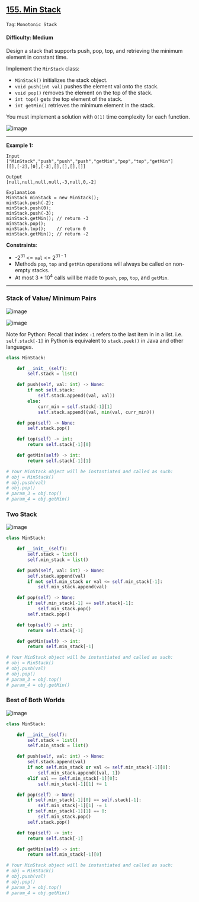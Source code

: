 ## [155. Min Stack](https://leetcode.com/problems/min-stack/)

```Tag```: ```Monotonic Stack```

#### Difficulty: Medium

Design a stack that supports push, pop, top, and retrieving the minimum element in constant time.

Implement the ```MinStack``` class:

- ```MinStack()``` initializes the stack object.
- ```void push(int val)``` pushes the element val onto the stack.
- ```void pop()``` removes the element on the top of the stack.
- ```int top()``` gets the top element of the stack.
- ```int getMin()``` retrieves the minimum element in the stack.

You must implement a solution with ```O(1)``` time complexity for each function.

![image](https://user-images.githubusercontent.com/35042430/225944941-189aab63-bdef-469c-895c-e46e20b1e890.png)

---

__Example 1:__

```
Input
["MinStack","push","push","push","getMin","pop","top","getMin"]
[[],[-2],[0],[-3],[],[],[],[]]

Output
[null,null,null,null,-3,null,0,-2]

Explanation
MinStack minStack = new MinStack();
minStack.push(-2);
minStack.push(0);
minStack.push(-3);
minStack.getMin(); // return -3
minStack.pop();
minStack.top();    // return 0
minStack.getMin(); // return -2
```

__Constraints__:

- -2<sup>31</sup> <= ```val``` <= 2<sup>31 - 1</sup>
- Methods ```pop```, ```top``` and ```getMin``` operations will always be called on non-empty stacks.
- At most 3 * 10<sup>4</sup> calls will be made to ```push```, ```pop```, ```top```, and ```getMin```.

---

### Stack of Value/ Minimum Pairs

![image](https://leetcode.com/problems/min-stack/Figures/155/stack_with_mins.png)

![image](https://leetcode.com/problems/min-stack/Figures/155/stack_with_mins_location.png)

Note for Python: Recall that index ```-1``` refers to the last item in in a list. i.e. ```self.stack[-1]``` in Python is equivalent to ```stack.peek()``` in Java and other languages.

```Python
class MinStack:

    def __init__(self):
        self.stack = list()

    def push(self, val: int) -> None:
        if not self.stack:
            self.stack.append((val, val))
        else:
            curr_min = self.stack[-1][1]
            self.stack.append((val, min(val, curr_min)))

    def pop(self) -> None:
        self.stack.pop()

    def top(self) -> int:
        return self.stack[-1][0]

    def getMin(self) -> int:
        return self.stack[-1][1]

# Your MinStack object will be instantiated and called as such:
# obj = MinStack()
# obj.push(val)
# obj.pop()
# param_3 = obj.top()
# param_4 = obj.getMin()
```

### Two Stack

![image](https://leetcode.com/problems/min-stack/Figures/155/two_stacks.png)

```Python
class MinStack:

    def __init__(self):
        self.stack = list()
        self.min_stack = list()

    def push(self, val: int) -> None:
        self.stack.append(val)
        if not self.min_stack or val <= self.min_stack[-1]:
            self.min_stack.append(val)

    def pop(self) -> None:
        if self.min_stack[-1] == self.stack[-1]:
            self.min_stack.pop()
        self.stack.pop()

    def top(self) -> int:
        return self.stack[-1]

    def getMin(self) -> int:
        return self.min_stack[-1]

# Your MinStack object will be instantiated and called as such:
# obj = MinStack()
# obj.push(val)
# obj.pop()
# param_3 = obj.top()
# param_4 = obj.getMin()
```

### Best of Both Worlds

![image](https://leetcode.com/problems/min-stack/Figures/155/improved_two_stacks.png)

```Python
class MinStack:

    def __init__(self):
        self.stack = list()
        self.min_stack = list()

    def push(self, val: int) -> None:
        self.stack.append(val)
        if not self.min_stack or val <= self.min_stack[-1][0]:
            self.min_stack.append([val, 1])
        elif val == self.min_stack[-1][0]:
            self.min_stack[-1][1] += 1

    def pop(self) -> None:
        if self.min_stack[-1][0] == self.stack[-1]:
            self.min_stack[-1][1] -= 1
        if self.min_stack[-1][1] == 0:
            self.min_stack.pop()
        self.stack.pop()

    def top(self) -> int:
        return self.stack[-1]

    def getMin(self) -> int:
        return self.min_stack[-1][0]

# Your MinStack object will be instantiated and called as such:
# obj = MinStack()
# obj.push(val)
# obj.pop()
# param_3 = obj.top()
# param_4 = obj.getMin()
```
